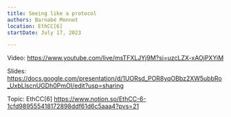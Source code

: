 ```yaml
---
title: Seeing like a protocol
authors: Barnabé Monnot
location: EthCC[6]
startDate: July 17, 2023

---
```


Video: <https://www.youtube.com/live/msTFXLJYj9M?si=uzcLZX-xAOjPXYiM>

Slides: <https://docs.google.com/presentation/d/1UORsd_POR8yqOBbz2XW5ubbRo_UxbLlscnUGDh0PmOI/edit?usp=sharing>

Topic: EthCC[6] <https://www.notion.so/EthCC-6-1cfd989555418172898ddf61d6c5aaa4?pvs=21>